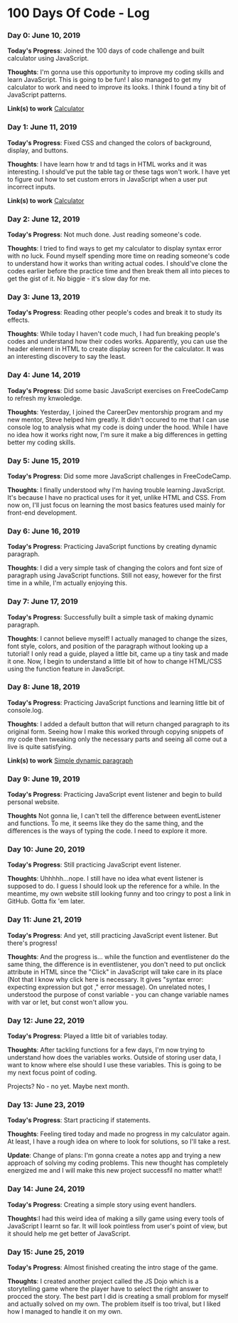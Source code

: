 # 100 Days Of Code - Log

### Day 0: June 10, 2019

**Today's Progress**: Joined the 100 days of code challenge and built calculator using JavaScript.

**Thoughts**: I'm gonna use this opportunity to improve my coding skills and learn JavaScript. This is going to be fun! I also managed to get my calculator to work and need to improve its looks. I think I found a tiny bit of JavaScript patterns.

**Link(s) to work**
[Calculator](https://mohammedasker.github.io/Calculator/.)

### Day 1: June 11, 2019

**Today's Progress**: Fixed CSS and changed the colors of background, display, and buttons.

**Thoughts**: I have learn how tr and td tags in HTML works and it was interesting. I should've put the table tag or these tags won't work. I have yet to figure out how to set custom errors in JavaScript when a user put incorrect inputs.

**Link(s) to work**
[Calculator](https://mohammedasker.github.io/Calculator/.)

### Day 2: June 12, 2019

**Today's Progress**: Not much done. Just reading someone's code.

**Thoughts**: I tried to find ways to get my calculator to display syntax error with no luck. Found myself spending more time on reading someone's code to understand how it works than writing actual codes. I should've clone the codes earlier before the practice time and then break them all into pieces to get the gist of it. No biggie - it's slow day for me.

### Day 3: June 13, 2019

**Today's Progress**: Reading other people's codes and break it to study its effects.

**Thoughts**: While today I haven't code much, I had fun breaking people's codes and understand how their codes works. Apparently, you can use the header element in HTML to create display screen for the calculator. It was an interesting discovery to say the least.

### Day 4: June 14, 2019

**Today's Progress**: Did some basic JavaScript exercises on FreeCodeCamp to refresh my knwoledge.

**Thoughts**: Yesterday, I joined the CareerDev mentorship program and my new mentor, Steve helped him greatly. It didn't occured to me that I can use console log to analysis what my code is doing under the hood. While I have no idea how it works right now, I'm sure it make a big differences in getting better my coding skills.

### Day 5: June 15, 2019

**Today's Progress**: Did some more JavaScript challenges in FreeCodeCamp.

**Thoughts**: I finally understood why I'm having trouble learning JavaScript. It's because I have no practical uses for it yet, unlike HTML and CSS. From now on, I'll just focus on learning the most basics features used mainly for front-end development.

### Day 6: June 16, 2019

**Today's Progress**: Practicing JavaScript functions by creating dynamic paragraph.

**Thoughts**: I did a very simple task of changing the colors and font size of paragraph using JavaScript functions. Still not easy, however for the first time in a while, I'm actually enjoying this.

### Day 7: June 17, 2019

**Today's Progress**: Successfully built a simple task of making dynamic paragraph.

**Thoughts**: I cannot believe myself! I actually managed to change the sizes, font style, colors, and position of the paragraph without looking up a tutorial! I only read a guide, played a little bit, came up a tiny task and made it one. Now, I begin to understand a little bit of how to change HTML/CSS using the function feature in JavaScript.

### Day 8: June 18, 2019

**Today's Progress**: Practicing JavaScript functions and learning little bit of console.log.

**Thoughts**: I added a default button that will return changed paragraph to its original form. Seeing how I make this worked through copying snippets of my code then tweaking only the necessary parts and seeing all come out a live is quite satisfying.

**Link(s) to work**
[Simple dynamic paragraph](https://codepen.io/Mohdasker/pen/zVqVdZ)

### Day 9: June 19, 2019

**Today's Progress**: Practicing JavaScript event listener and begin to build personal website.

**Thoughts** Not gonna lie, I can't tell the difference between eventListener and functions. To me, it seems like they do the same thing, and the differences is the ways of typing the code. I need to explore it more.

### Day 10: June 20, 2019

**Today's Progress**: Still practicing JavaScript event listener.

**Thoughts**: Uhhhhh...nope. I still have no idea what event listener is supposed to do. I guess I should look up the reference for a while. In the meantime, my own website still looking funny and too cringy to post a link in GitHub. Gotta fix 'em later.

### Day 11: June 21, 2019

**Today's Progress**: And yet, still practicing JavaScript event listener. But there's progress!

**Thoughts**: And the progress is... while the function and eventlistener do the same thing, the difference is in eventlistener, you don't need to put onclick attribute in HTML since the "Click" in JavaScript will take care in its place (Not that I know why click here is necessary. It gives "syntax error: expecting expression but got ," error message). On unrelated notes, I understood the purpose of const variable - you can change variable names with var or let, but const won't allow you.

### Day 12: June 22, 2019

**Today's Progress**: Played a little bit of variables today.

**Thoughts**: After tackling functions for a few days, I'm now trying to understand how does the variables works. Outside of storing user data, I want to know where else should I use these variables. This is going to be my next focus point of coding.

Projects? No - no yet. Maybe next month.

### Day 13: June 23, 2019

**Today's Progress**: Start practicing if statements.

**Thoughts**: Feeling tired today and made no progress in my calculator again. At least, I have a rough idea on where to look for solutions, so I'll take a rest.

**Update**: Change of plans: I'm gonna create a notes app and trying a new approach of solving my coding problems. This new thought has completely energized me and I will make this new project successfil no matter what!!

### Day 14: June 24, 2019

**Today's Progress**: Creating a simple story using event handlers.

**Thoughts**:I had this weird idea of making a silly game using every tools of JavaScript I learnt so far. It will look pointless from user's point of view, but it should help me get better of JavaScript.

### Day 15: June 25, 2019

**Today's Progress**: Almost finished creating the intro stage of the game.

**Thoughts**: I created another project called the JS Dojo which is a storytelling game where the player have to select the right answer to procced the story. The best part I did is creating a small problom for myself and actually solved on my own. The problem itself is too trival, but I liked how I managed to handle it on my own.
